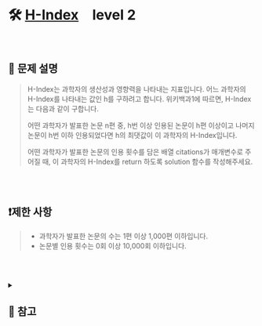 <br>

# 🛠️ [H-Index](https://school.programmers.co.kr/learn/courses/30/lessons/42747?language=python3)　level 2

<br>

## 📖 문제 설명
>H-Index는 과학자의 생산성과 영향력을 나타내는 지표입니다. 어느 과학자의 H-Index를 나타내는 값인 h를 구하려고 합니다. 위키백과1에 따르면, H-Index는 다음과 같이 구합니다.
>
>어떤 과학자가 발표한 논문 n편 중, h번 이상 인용된 논문이 h편 이상이고 나머지 논문이 h번 이하 인용되었다면 h의 최댓값이 이 과학자의 H-Index입니다.
>
>어떤 과학자가 발표한 논문의 인용 횟수를 담은 배열 citations가 매개변수로 주어질 때, 이 과학자의 H-Index를 return 하도록 solution 함수를 작성해주세요.

<br><br>

## ❗제한 사항
> - 과학자가 발표한 논문의 수는 1편 이상 1,000편 이하입니다.
> - 논문별 인용 횟수는 0회 이상 10,000회 이하입니다.

<br><br>

<details>

  <summary> 
  
  ## 🎈 참고
  </summary>
  <br>

## 📄 로직
<br>

## 🪄 참고 자료

</details>

<br><br>
